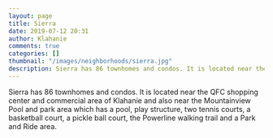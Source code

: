 ```yaml
---
layout: page
title: Sierra
date: 2019-07-12 20:31
author: Klahanie
comments: true
categories: []
thumbnail: "/images/neighborhoods/sierra.jpg"
description: Sierra has 86 townhomes and condos. It is located near the QFC shopping center and commercial area of Klahanie and also near the Mountainview Pool and park area which has a pool, play structure, two tennis courts, a basketball court, a pickle ball court, the Powerline walking trail and a Park and Ride area.
---
```


Sierra has 86 townhomes and condos. It is located near the QFC shopping center and commercial area of Klahanie and also near the Mountainview Pool and park area which has a pool, play structure, two tennis courts, a basketball court, a pickle ball court, the Powerline walking trail and a Park and Ride area.

<object type="image/svg+xml" data="/images/neighborhoods/sierra.svg" class="img-fluid"/>

